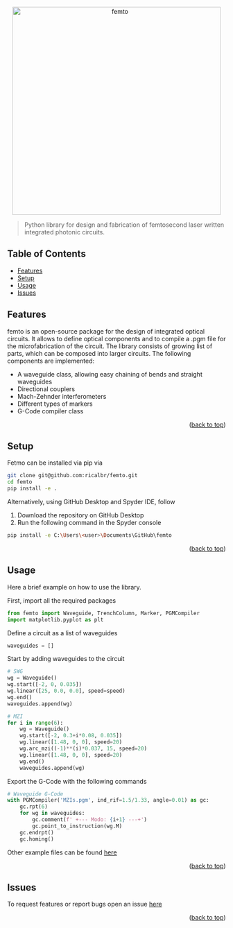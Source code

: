 <div id="top"></div>
<!-- PROJECT LOGO -->
<br />
<div align="center">
  <a href="https://github.com/github_username/repo_name">
    <img src="https://user-images.githubusercontent.com/45992199/169658724-72260dc7-26c5-4ff4-bdbb-a0ff6635d893.png" alt="femto" width="480">
  </a>
</div>

> Python library for design and fabrication of femtosecond laser written integrated photonic circuits.

## Table of Contents
* [Features](#features)
* [Setup](#setup)
* [Usage](#usage)
* [Issues](#issues)
<!-- * [License](#license) -->

## Features
femto is an open-source package for the design of integrated optical circuits. It allows to define optical components and to compile a .pgm file for the microfabrication of the circuit. The library consists of growing list of parts, which can be composed into larger circuits.
The following components are implemented:
* A waveguide class, allowing easy chaining of bends and straight waveguides
* Directional couplers
* Mach-Zehnder interferometers
* Different types of markers
* G-Code compiler class

<p align="right">(<a href="#top">back to top</a>)</p>


## Setup
Fetmo can be installed via pip via
```bash
git clone git@github.com:ricalbr/femto.git
cd femto
pip install -e .
```

Alternatively, using GitHub Desktop and Spyder IDE, follow

1. Download the repository on GitHub Desktop 
2. Run the following command in the Spyder console
```bash
pip install -e C:\Users\<user>\Documents\GitHub\femto
```
<p align="right">(<a href="#top">back to top</a>)</p>


## Usage
Here a brief example on how to use the library.

First, import all the required packages
```python
from femto import Waveguide, TrenchColumn, Marker, PGMCompiler
import matplotlib.pyplot as plt
```

Define a circuit as a list of waveguides
```python
waveguides = []
```

Start by adding waveguides to the circuit
```python
# SWG
wg = Waveguide()
wg.start([-2, 0, 0.035])
wg.linear([25, 0.0, 0.0], speed=speed)
wg.end()
waveguides.append(wg)

# MZI
for i in range(6):
    wg = Waveguide()
    wg.start([-2, 0.3+i*0.08, 0.035])
    wg.linear([1.48, 0, 0], speed=20)
    wg.arc_mzi((-1)**(i)*0.037, 15, speed=20)
    wg.linear([1.48, 0, 0], speed=20)
    wg.end()
    waveguides.append(wg)
```

Export the G-Code with the following commands
```python
# Waveguide G-Code
with PGMCompiler('MZIs.pgm', ind_rif=1.5/1.33, angle=0.01) as gc:
    gc.rpt(6)
    for wg in waveguides:
        gc.comment(f' +--- Modo: {i+1} ---+')
        gc.point_to_instruction(wg.M)
    gc.endrpt()
    gc.homing()
```
Other example files can be found [here](https://github.com/ricalbr/femto/tree/main/examples)

<p align="right">(<a href="#top">back to top</a>)</p>

## Issues
To request features or report bugs open an issue [here](https://github.com/ricalbr/femto/issues)

<p align="right">(<a href="#top">back to top</a>)</p>
